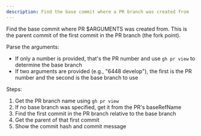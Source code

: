 ```yaml
---
description: Find the base commit where a PR branch was created from
---
```


Find the base commit where PR $ARGUMENTS was created from. This is the parent commit of the first commit in the PR branch (the fork point).

Parse the arguments:
- If only a number is provided, that's the PR number and use `gh pr view` to determine the base branch
- If two arguments are provided (e.g., "6448 develop"), the first is the PR number and the second is the base branch to use

Steps:
1. Get the PR branch name using `gh pr view`
2. If no base branch was specified, get it from the PR's baseRefName
3. Find the first commit in the PR branch relative to the base branch
4. Get the parent of that first commit
5. Show the commit hash and commit message